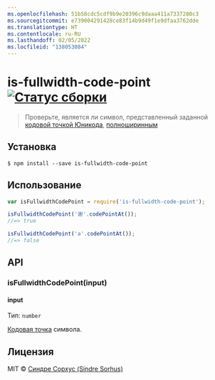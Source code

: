 ```yaml
---
ms.openlocfilehash: 51b58cdc5cdf9b9e20396c9daaa411a7337280c3
ms.sourcegitcommit: e739004291428ce83f14b9d49f1e9dfaa3762dde
ms.translationtype: HT
ms.contentlocale: ru-RU
ms.lasthandoff: 02/05/2022
ms.locfileid: "138053084"
---
```

# <a name="is-fullwidth-code-point-build-statushttpstravis-ciorgsindresorhusis-fullwidth-code-point"></a>is-fullwidth-code-point [![Статус сборки](https://travis-ci.org/sindresorhus/is-fullwidth-code-point.svg?branch=master)](https://travis-ci.org/sindresorhus/is-fullwidth-code-point)

> Проверьте, является ли символ, представленный заданной [кодовой точкой Юникода](https://en.wikipedia.org/wiki/Code_point), [полноширинным](https://en.wikipedia.org/wiki/Halfwidth_and_fullwidth_forms)


## <a name="install"></a>Установка

```
$ npm install --save is-fullwidth-code-point
```


## <a name="usage"></a>Использование

```js
var isFullwidthCodePoint = require('is-fullwidth-code-point');

isFullwidthCodePoint('谢'.codePointAt());
//=> true

isFullwidthCodePoint('a'.codePointAt());
//=> false
```


## <a name="api"></a>API

### <a name="isfullwidthcodepointinput"></a>isFullwidthCodePoint(input)

#### <a name="input"></a>input

Тип: `number`

[Кодовая точка](https://en.wikipedia.org/wiki/Code_point) символа.


## <a name="license"></a>Лицензия

MIT © [Синдре Сорхус (Sindre Sorhus)](http://sindresorhus.com)
